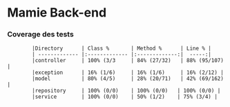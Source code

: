 # Mamie Back-end

### Coverage des tests


            |Directory      | Class %       | Method %      | Line % |
            | ------------- |:------------- |:-------------:|  -----:|        
            |controller     | 100% (3/3     | 84% (27/32)   | 88% (95/107) |
            |exception      | 16% (1/6)     | 16% (1/6)     | 16% (2/12) |
            |model          | 80% (4/5)     | 28% (20/71)   | 42% (69/162) |
            |repository     | 100% (0/0)    | 100% (0/0)   | 100% (0/0) |
            |service        | 100% (0/0)    | 50% (1/2)    | 75% (3/4) |
